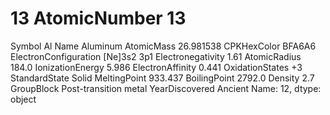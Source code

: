 # 13 AtomicNumber                                13
Symbol                                      Al
Name                                  Aluminum
AtomicMass                           26.981538
CPKHexColor                             BFA6A6
ElectronConfiguration              [Ne]3s2 3p1
Electronegativity                         1.61
AtomicRadius                             184.0
IonizationEnergy                         5.986
ElectronAffinity                         0.441
OxidationStates                             +3
StandardState                            Solid
MeltingPoint                           933.437
BoilingPoint                            2792.0
Density                                    2.7
GroupBlock               Post-transition metal
YearDiscovered                         Ancient
Name: 12, dtype: object